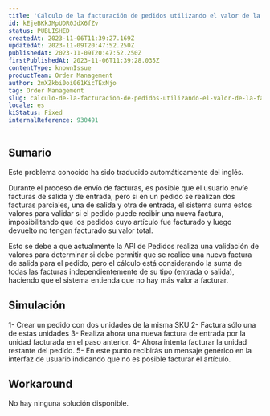 ```yaml
---
title: 'Cálculo de la facturación de pedidos utilizando el valor de la factura de entrada en la validación de la factura de salida'
id: kEjeBKkJMpUDR0JdX6fZv
status: PUBLISHED
createdAt: 2023-11-06T11:39:27.169Z
updatedAt: 2023-11-09T20:47:52.250Z
publishedAt: 2023-11-09T20:47:52.250Z
firstPublishedAt: 2023-11-06T11:39:28.035Z
contentType: knownIssue
productTeam: Order Management
author: 2mXZkbi0oi061KicTExNjo
tag: Order Management
slug: calculo-de-la-facturacion-de-pedidos-utilizando-el-valor-de-la-factura-de-entrada-en-la-validacion-de-la-factura-de-salida
locale: es
kiStatus: Fixed
internalReference: 930491
---
```


## Sumario

<div class="alert alert-info">
  <p>Este problema conocido ha sido traducido automáticamente del inglés.</p>
</div>


Durante el proceso de envío de facturas, es posible que el usuario envíe facturas de salida y de entrada, pero si en un pedido se realizan dos facturas parciales, una de salida y otra de entrada, el sistema suma estos valores para validar si el pedido puede recibir una nueva factura, imposibilitando que los pedidos cuyo artículo fue facturado y luego devuelto no tengan facturado su valor total.

Esto se debe a que actualmente la API de Pedidos realiza una validación de valores para determinar si debe permitir que se realice una nueva factura de salida para el pedido, pero el cálculo está considerando la suma de todas las facturas independientemente de su tipo (entrada o salida), haciendo que el sistema entienda que no hay más valor a facturar.


##

## Simulación



1- Crear un pedido con dos unidades de la misma SKU
2- Factura sólo una de estas unidades
3- Realiza ahora una nueva factura de entrada por la unidad facturada en el paso anterior.
4- Ahora intenta facturar la unidad restante del pedido.
5- En este punto recibirás un mensaje genérico en la interfaz de usuario indicando que no es posible facturar el artículo.




## Workaround


No hay ninguna solución disponible.





